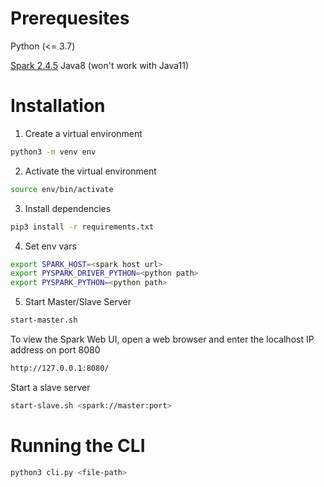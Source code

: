 # Prerequesites

Python (<= 3.7)

[Spark 2.4.5](https://www.apache.org/dyn/closer.lua/spark/spark-2.4.5/spark-2.4.5-bin-hadoop2.7.tgz)
Java8 (won't work with Java11)

# Installation

1. Create a virtual environment
```bash
python3 -m venv env
```

2. Activate the virtual environment
```bash
source env/bin/activate
```

3. Install dependencies
```bash
pip3 install -r requirements.txt
```

4. Set env vars
```bash
export SPARK_HOST=<spark host url>
export PYSPARK_DRIVER_PYTHON=<python path>
export PYSPARK_PYTHON=<python path>
```
5. Start Master/Slave Server
```bash
start-master.sh
```
To view the Spark Web UI, open a web browser and enter the localhost IP address on port 8080
```bash
http://127.0.0.1:8080/
```
Start a slave server
```bash
start-slave.sh <spark://master:port>
```
# Running the CLI
```bash
python3 cli.py <file-path>
```
